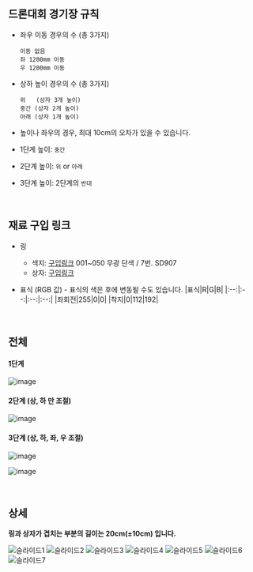 ## 드론대회 경기장 규칙

* 좌우 이동 경우의 수 (총 3가지)
   ``` 
   이동 없음
   좌 1200mm 이동
   우 1200mm 이동
   ```

* 상하 높이 경우의 수 (총 3가지)
   ```
   위   (상자 3개 높이) 
   중간 (상자 2개 높이)
   아래 (상자 1개 높이)
   ```

* 높이나 좌우의 경우, 최대 10cm의 오차가 있을 수 있습니다.

* 1단계 높이: `중간`
* 2단계 높이: `위` or `아래`
* 3단계 높이: 2단계의 `반대`


<br>



## 재료 구입 링크

* 링 
   - 색지: [구입링크](http://itempage3.auction.co.kr/DetailView.aspx?ItemNo=A922772104&frm3=V2) 001~050 무광 단색 / 7번. SD907
   - 상자: [구입링크](https://front.wemakeprice.com/product/103042956)
   
* 표식 (RGB 값) - 표식의 색은 후에 변동될 수도 있습니다.
   |표식|R|G|B|
   |:--:|:--:|:--:|:--:|
   |좌회전|255|0|0|
   |착지|0|112|192|


<br>


## 전체
#### 1단계
![image](https://user-images.githubusercontent.com/53847442/85099358-295b8d80-b238-11ea-8c8e-e6c365aa9adf.png)

#### 2단계 (상, 하 만 조절)

![image](https://user-images.githubusercontent.com/53847442/85099450-6031a380-b238-11ea-8286-fbab28cd7af7.png)

#### 3단계 (상, 하, 좌, 우 조절)
![image](https://user-images.githubusercontent.com/53847442/85099485-72134680-b238-11ea-96ee-75988a8c1312.png)

![image](https://user-images.githubusercontent.com/53847442/85099495-7a6b8180-b238-11ea-826d-38ba7823fcf1.png)

<br>

## 상세
**링과 상자가 겹치는 부분의 길이는 20cm(±10cm) 입니다.**

![슬라이드1](https://user-images.githubusercontent.com/41243762/85835426-08fb7800-b7d0-11ea-9e39-d6d2358a59d0.JPG)
![슬라이드2](https://user-images.githubusercontent.com/41243762/85835428-08fb7800-b7d0-11ea-88ad-9b45c8d2d797.JPG)
![슬라이드3](https://user-images.githubusercontent.com/41243762/85835429-09940e80-b7d0-11ea-93ce-e12eccee3fb1.JPG)
![슬라이드4](https://user-images.githubusercontent.com/41243762/85835431-0a2ca500-b7d0-11ea-9c15-092db0a36967.JPG)
![슬라이드5](https://user-images.githubusercontent.com/41243762/85835432-0a2ca500-b7d0-11ea-9398-65d7e04193a9.JPG)
![슬라이드6](https://user-images.githubusercontent.com/41243762/85835433-0ac53b80-b7d0-11ea-8103-c1c57ed1a31c.JPG)
![슬라이드7](https://user-images.githubusercontent.com/41243762/85835422-07ca4b00-b7d0-11ea-9f6b-6154d873fc21.JPG)
